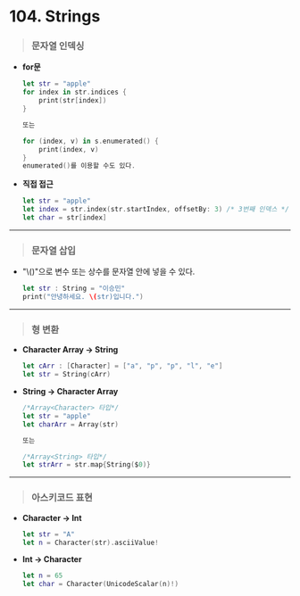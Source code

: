 # 104. Strings

> ### 문자열 인덱싱
* **for문**
    ```swift
    let str = "apple"
    for index in str.indices {
        print(str[index])
    }

    또는
    
    for (index, v) in s.enumerated() {
        print(index, v)
    }
    enumerated()를 이용할 수도 있다.
    ```

* **직접 접근**
    ```swift
    let str = "apple"
    let index = str.index(str.startIndex, offsetBy: 3) /* 3번째 인덱스 */
    let char = str[index]
    ```

***

> ### 문자열 삽입
- "\\()"으로 변수 또는 상수를 문자열 안에 넣을 수 있다.
    ```swift
    let str : String = "이승민"
    print("안녕하세요. \(str)입니다.")
    ```

***

> ### 형 변환
* **Character Array -> String**
    ```swift
    let cArr : [Character] = ["a", "p", "p", "l", "e"]
    let str = String(cArr)
    ```

* **String -> Character Array**
    ```swift
    /*Array<Character> 타입*/
    let str = "apple"
    let charArr = Array(str)

    또는

    /*Array<String> 타입*/
    let strArr = str.map{String($0)}
    ```

***

> ### 아스키코드 표현
* **Character -> Int**
    ```swift
    let str = "A"
    let n = Character(str).asciiValue!
    ```

* **Int -> Character**
    ```swift
    let n = 65
    let char = Character(UnicodeScalar(n)!)
    ```